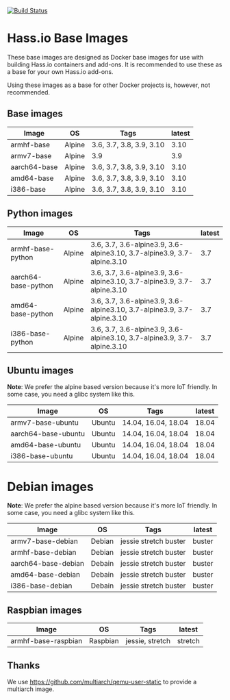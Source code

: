[![Build Status](https://dev.azure.com/home-assistant/Hass.io/_apis/build/status/base?branchName=master)](https://dev.azure.com/home-assistant/Hass.io/_build/latest?definitionId=3&branchName=master)

# Hass.io Base Images

These base images are designed as Docker base images for use with building Hass.io containers and add-ons.
It is recommended to use these as a base for your own Hass.io add-ons. 

Using these images as a base for other Docker projects is, however, not recommended.

## Base images

| Image | OS | Tags | latest |
|-------|----|------|--------|
| armhf-base | Alpine | 3.6, 3.7, 3.8, 3.9, 3.10 | 3.10 |
| armv7-base | Alpine | 3.9 | 3.9 |
| aarch64-base | Alpine | 3.6, 3.7, 3.8, 3.9, 3.10 | 3.10 |
| amd64-base | Alpine | 3.6, 3.7, 3.8, 3.9, 3.10 | 3.10 |
| i386-base | Alpine | 3.6, 3.7, 3.8, 3.9, 3.10 | 3.10 |

## Python images

| Image | OS | Tags | latest |
|-------|----|------|--------|
| armhf-base-python | Alpine | 3.6, 3.7, 3.6-alpine3.9, 3.6-alpine3.10, 3.7-alpine3.9, 3.7-alpine.3.10 | 3.7 |
| aarch64-base-python | Alpine | 3.6, 3.7, 3.6-alpine3.9, 3.6-alpine3.10, 3.7-alpine3.9, 3.7-alpine.3.10 | 3.7 |
| amd64-base-python | Alpine | 3.6, 3.7, 3.6-alpine3.9, 3.6-alpine3.10, 3.7-alpine3.9, 3.7-alpine.3.10 | 3.7 |
| i386-base-python | Alpine | 3.6, 3.7, 3.6-alpine3.9, 3.6-alpine3.10, 3.7-alpine3.9, 3.7-alpine.3.10 | 3.7 |

## Ubuntu images

**Note**: We prefer the alpine based version because it's more IoT friendly. In some case, you need a glibc system like this.

| Image | OS | Tags | latest |
|-------|----|------|--------|
| armv7-base-ubuntu | Ubuntu | 14.04, 16.04, 18.04 | 18.04 |
| aarch64-base-ubuntu | Ubuntu | 14.04, 16.04, 18.04 | 18.04 |
| amd64-base-ubuntu | Ubuntu | 14.04, 16.04, 18.04 | 18.04 |
| i386-base-ubuntu | Ubuntu | 14.04, 16.04, 18.04 | 18.04 |

# Debian images

**Note**: We prefer the alpine based version because it's more IoT friendly. In some case, you need a glibc system like this.

| Image | OS | Tags | latest |
|-------|----|------|--------|
| armv7-base-debian | Debian | jessie stretch buster | buster |
| armhf-base-debian | Debian | jessie stretch buster | buster |
| aarch64-base-debian | Debain | jessie stretch buster | buster |
| amd64-base-debian | Debain | jessie stretch buster | buster |
| i386-base-debian | Debain | jessie stretch buster | buster |

## Raspbian images

| Image | OS | Tags | latest |
|-------|----|------|--------|
| armhf-base-raspbian | Raspbian | jessie, stretch | stretch |

## Thanks

We use https://github.com/multiarch/qemu-user-static to provide a multiarch image.
